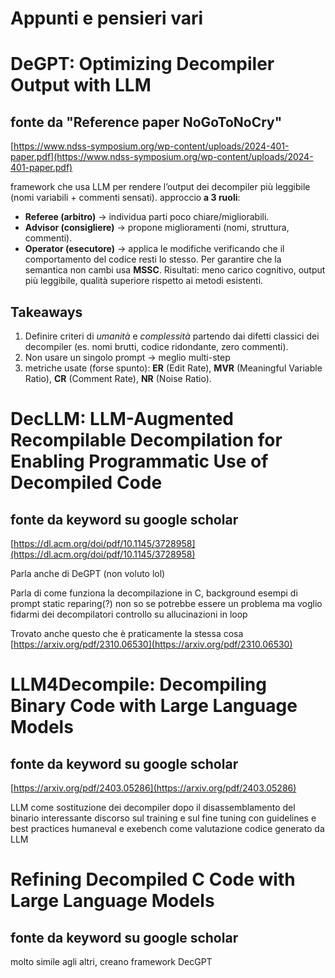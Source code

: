 # Appunti e pensieri vari

# DeGPT: Optimizing Decompiler Output with LLM

## fonte da "Reference paper NoGoToNoCry"

[https://www.ndss-symposium.org/wp-content/uploads/2024-401-paper.pdf](https://www.ndss-symposium.org/wp-content/uploads/2024-401-paper.pdf)

framework che usa LLM per rendere l’output dei decompiler più leggibile (nomi variabili + commenti sensati).
approccio **a 3 ruoli**:

- **Referee (arbitro)** -> individua parti poco chiare/migliorabili.
- **Advisor (consigliere)** -> propone miglioramenti (nomi, struttura, commenti).
- **Operator (esecutore)** -> applica le modifiche verificando che il comportamento del codice resti lo stesso.
  Per garantire che la semantica non cambi usa **MSSC**.
  Risultati: meno carico cognitivo, output più leggibile, qualità superiore rispetto ai metodi esistenti.

## Takeaways

1. Definire criteri di _umanità_ e _complessità_ partendo dai difetti classici dei decompiler (es. nomi brutti, codice ridondante, zero commenti).
2. Non usare un singolo prompt -> meglio multi-step
3. metriche usate (forse spunto):
   **ER** (Edit Rate),
   **MVR** (Meaningful Variable Ratio),
   **CR** (Comment Rate),
   **NR** (Noise Ratio).

# DecLLM: LLM-Augmented Recompilable Decompilation for Enabling Programmatic Use of Decompiled Code

## fonte da keyword su google scholar

[https://dl.acm.org/doi/pdf/10.1145/3728958](https://dl.acm.org/doi/pdf/10.1145/3728958)

Parla anche di DeGPT (non voluto lol)

Parla di come funziona la decompilazione in C, background
esempi di prompt
static reparing(?) non so se potrebbe essere un problema ma voglio fidarmi dei decompilatori
controllo su allucinazioni in loop

Trovato anche questo che è praticamente la stessa cosa
[https://arxiv.org/pdf/2310.06530](https://arxiv.org/pdf/2310.06530)

# LLM4Decompile: Decompiling Binary Code with Large Language Models

## fonte da keyword su google scholar

[https://arxiv.org/pdf/2403.05286](https://arxiv.org/pdf/2403.05286)

LLM come sostituzione dei decompiler dopo il disassemblamento del binario
interessante discorso sul training e sul fine tuning con guidelines e best practices
humaneval e exebench come valutazione codice generato da LLM

# Refining Decompiled C Code with Large Language Models

## fonte da keyword su google scholar

molto simile agli altri, creano framework DecGPT
